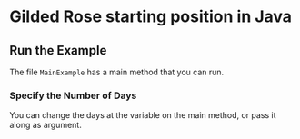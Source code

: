 # Gilded Rose starting position in Java

## Run the Example

The file `MainExample` has a main method that you can run.

### Specify the Number of Days

You can change the days at the variable on the main method, or pass it along as argument.
